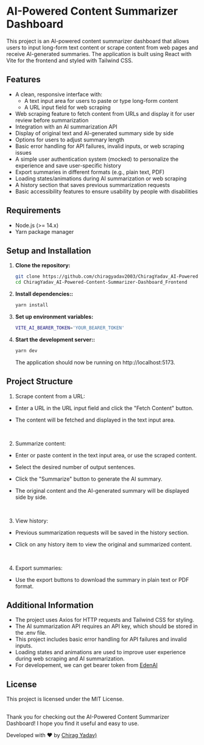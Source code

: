 # AI-Powered Content Summarizer Dashboard

This project is an AI-powered content summarizer dashboard that allows users to input long-form text content or scrape content from web pages and receive AI-generated summaries. The application is built using React with Vite for the frontend and styled with Tailwind CSS.

## Features

- A clean, responsive interface with:
  - A text input area for users to paste or type long-form content
  - A URL input field for web scraping
- Web scraping feature to fetch content from URLs and display it for user review before summarization
- Integration with an AI summarization API
- Display of original text and AI-generated summary side by side
- Options for users to adjust summary length
- Basic error handling for API failures, invalid inputs, or web scraping issues
- A simple user authentication system (mocked) to personalize the experience and save user-specific history
- Export summaries in different formats (e.g., plain text, PDF)
- Loading states/animations during AI summarization or web scraping
- A history section that saves previous summarization requests
- Basic accessibility features to ensure usability by people with disabilities

## Requirements

- Node.js (>= 14.x)
- Yarn package manager

## Setup and Installation

1. **Clone the repository:**

   ```bash
   git clone https://github.com/chiragyadav2003/ChiragYadav_AI-Powered-Content-Summarizer-Dashboard_Frontend.git
   cd ChiragYadav_AI-Powered-Content-Summarizer-Dashboard_Frontend
   ```

2. **Install dependencies::**

   ```bash
   yarn install
   ```

3. **Set up environment variables:**

   ```bash
   VITE_AI_BEARER_TOKEN='YOUR_BEARER_TOKEN'
   ```

4. **Start the development server::**

   ```bash
   yarn dev
   ```

   The application should now be running on http://localhost:5173.

## Project Structure

1. Scrape content from a URL:

- Enter a URL in the URL input field and click the "Fetch Content" button.

- The content will be fetched and displayed in the text input area.

  <br/>

2. Summarize content:

- Enter or paste content in the text input area, or use the scraped content.

- Select the desired number of output sentences.

- Click the "Summarize" button to generate the AI summary.

- The original content and the AI-generated summary will be displayed side by side.

    <br/>

3. View history:

- Previous summarization requests will be saved in the history section.

- Click on any history item to view the original and summarized content.

  <br/>

4. Export summaries:

- Use the export buttons to download the summary in plain text or PDF format.

## Additional Information

- The project uses Axios for HTTP requests and Tailwind CSS for styling.
- The AI summarization API requires an API key, which should be stored in the .env file.
- This project includes basic error handling for API failures and invalid inputs.
- Loading states and animations are used to improve user experience during web scraping and AI summarization.
- For developement, we can get bearer token from [EdenAI](https://app.edenai.run/bricks/text/summarization)

## License

This project is licensed under the MIT License.

##

Thank you for checking out the AI-Powered Content Summarizer Dashboard! I hope you find it useful and easy to use.

Developed with ❤️ by [Chirag Yadav)](https://github.com/chiragyadav2003)
